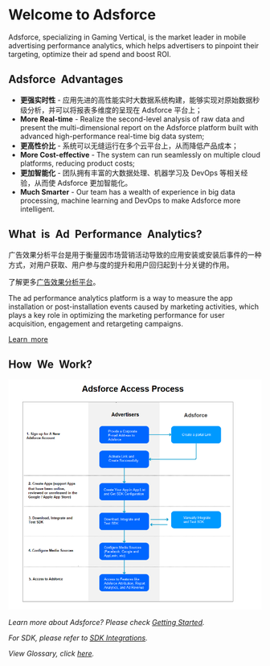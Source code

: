 Welcome to Adsforce
===================

Adsforce, specializing in Gaming Vertical, is the market leader in mobile advertising performance analytics, which helps advertisers to pinpoint their targeting, optimize their ad spend and boost ROI.

## Adsforce&ensp;Advantages

* **更强实时性** - 应用先进的高性能实时大数据系统构建，能够实现对原始数据秒级分析，并可以将报表多维度的呈现在 Adsforce 平台上；
* **More Real-time** - Realize the second-level analysis of raw data and present the multi-dimensional report on the Adsforce platform built with advanced high-performance real-time big data system;
* **更高性价比** - 系统可以无缝运行在多个云平台上，从而降低产品成本；
* **More Cost-effective** - The system can run seamlessly on multiple cloud platforms, reducing product costs;
* **更加智能化** - 团队拥有丰富的大数据处理、机器学习及 DevOps 等相关经验，从而使 Adsforce 更加智能化。
* **Much Smarter** - Our team has a wealth of experience in big data processing, machine learning and DevOps to make Adsforce more intelligent.

## What&ensp;is&ensp;Ad&ensp;Performance&ensp;Analytics?

广告效果分析平台是用于衡量因市场营销活动导致的应用安装或安装后事件的一种方式，对用户获取、用户参与度的提升和用户回归起到十分关键的作用。

了解更多[广告效果分析平台](advertising-effectiveness/README.md)。

The ad performance analytics platform is a way to measure the app installation or post-installation events caused by marketing activities, which plays a key role in optimizing the marketing performance for user acquisition, engagement and retargeting campaigns.

 [Learn&ensp;more](advertising-effectiveness/README.md)

## How&ensp;We&ensp;Work?

![1](1.png)

*Learn more about Adsforce? Please check [Getting Started](../get-started/README.md).* 

*For SDK, please refer to [SDK Integrations](../sdk-integrations/README.md).*

*View Glossary, click [here](../glossary/README.md).*

